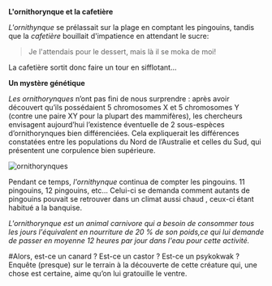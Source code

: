 **L'ornithorynque et la cafetière**

*L'ornithynque* se prélassait sur la plage en comptant les pingouins, tandis que la *cafetière* bouillait d'impatience en attendant le sucre:
> Je l'attendais pour le dessert, mais là il se moka de moi!

La cafetière sortit donc faire un tour en sifflotant...


**Un mystère génétique**

*Les ornithorynques* n’ont pas fini de nous surprendre : après avoir découvert qu’ils possédaient 5 chromosomes X et 5 chromosomes Y (contre une paire XY pour la plupart des mammifères), les chercheurs envisagent aujourd’hui l’existence éventuelle de 2 sous-espèces d’ornithorynques bien différenciées. Cela expliquerait les différences constatées entre les populations du Nord de l’Australie et celles du Sud, qui présentent une corpulence bien supérieure.

![ornithorynques](http://www.larousse.fr/encyclopedie/data/images/1003003-Ornithorynque.jpg)


Pendant ce temps, *l'ornithynque* continua de compter les pingouins. 11 pingouins, 12 pingouins, etc... Celui-ci se demanda comment autants de pingouins pouvait se retrouver dans un climat aussi chaud , ceux-ci étant habitué a la banquise.

*L'ornithorynque est un animal carnivore qui a besoin de consommer tous les jours l'équivalent en nourriture de 20 % de son poids,*_ce qui lui demande de passer en moyenne 12 heures par jour dans l'eau pour cette activité._

#Alors, est-ce un canard ? Est-ce un castor ? Est-ce un psykokwak ? Enquête (presque) sur le terrain à la découverte de cette créature qui, une chose est certaine, aime qu’on lui gratouille le ventre.
